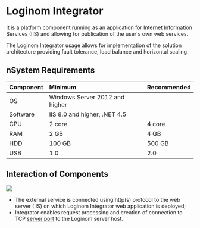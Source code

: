 # Loginom Integrator

It is a platform component running as an application for Internet Information Services (IIS) and allowing for publication of the user's own web services.

The Loginom Integrator usage allows for implementation of the solution architecture providing fault tolerance, load balance and horizontal scaling.

## nSystem Requirements

| Component | Minimum | Recommended |
|:--------- |:-------------|:------------- |
| OS | Windows Server 2012 and higher | |
| Software | IIS 8.0 and higher, .NET 4.5 | |
| CPU | 2 core | 4 core |
| RAM | 2 GB | 4 GB |
| HDD | 100 GB | 500 GB |
| USB | 1.0 | 2.0 |

## Interaction of Components

![](../images/service.svg)

* The external service is connected using http(s) protocol to the web server (IIS) on which Loginom Integrator web application is deployed;
* Integrator enables request processing and creation of connection to TCP [server port](../server/setup.md#parametry-loginom-server) to the Loginom server host.